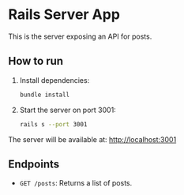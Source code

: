 # Rails Server App

This is the server exposing an API for posts.

## How to run

1. Install dependencies:
   ```bash
   bundle install
   ```

2. Start the server on port 3001:
   ```bash
   rails s --port 3001
   ```

The server will be available at: [http://localhost:3001](http://localhost:3001)

## Endpoints

- `GET /posts`: Returns a list of posts.